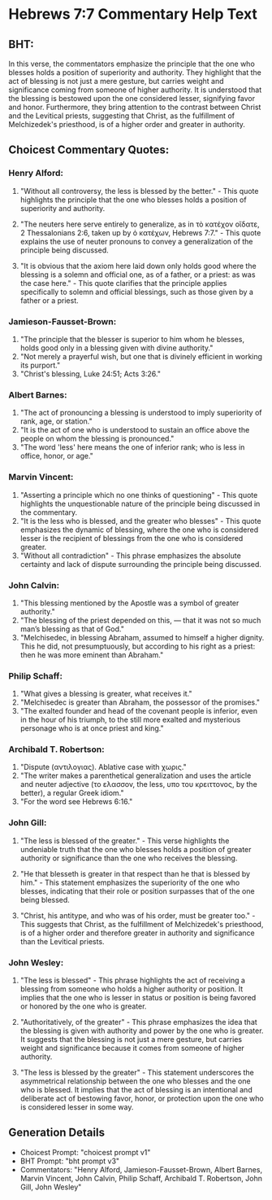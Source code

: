 # Hebrews 7:7 Commentary Help Text

## BHT:
In this verse, the commentators emphasize the principle that the one who blesses holds a position of superiority and authority. They highlight that the act of blessing is not just a mere gesture, but carries weight and significance coming from someone of higher authority. It is understood that the blessing is bestowed upon the one considered lesser, signifying favor and honor. Furthermore, they bring attention to the contrast between Christ and the Levitical priests, suggesting that Christ, as the fulfillment of Melchizedek's priesthood, is of a higher order and greater in authority.

## Choicest Commentary Quotes:
### Henry Alford:
1. "Without all controversy, the less is blessed by the better." - This quote highlights the principle that the one who blesses holds a position of superiority and authority.

2. "The neuters here serve entirely to generalize, as in τὸ κατέχον οἴδατε, 2 Thessalonians 2:6, taken up by ὁ κατέχων, Hebrews 7:7." - This quote explains the use of neuter pronouns to convey a generalization of the principle being discussed.

3. "It is obvious that the axiom here laid down only holds good where the blessing is a solemn and official one, as of a father, or a priest: as was the case here." - This quote clarifies that the principle applies specifically to solemn and official blessings, such as those given by a father or a priest.

### Jamieson-Fausset-Brown:
1. "The principle that the blesser is superior to him whom he blesses, holds good only in a blessing given with divine authority."
2. "Not merely a prayerful wish, but one that is divinely efficient in working its purport."
3. "Christ's blessing, Luke 24:51; Acts 3:26."

### Albert Barnes:
1. "The act of pronouncing a blessing is understood to imply superiority of rank, age, or station."
2. "It is the act of one who is understood to sustain an office above the people on whom the blessing is pronounced."
3. "The word 'less' here means the one of inferior rank; who is less in office, honor, or age."

### Marvin Vincent:
1. "Asserting a principle which no one thinks of questioning" - This quote highlights the unquestionable nature of the principle being discussed in the commentary.
2. "It is the less who is blessed, and the greater who blesses" - This quote emphasizes the dynamic of blessing, where the one who is considered lesser is the recipient of blessings from the one who is considered greater.
3. "Without all contradiction" - This phrase emphasizes the absolute certainty and lack of dispute surrounding the principle being discussed.

### John Calvin:
1. "This blessing mentioned by the Apostle was a symbol of greater authority."
2. "The blessing of the priest depended on this, — that it was not so much man’s blessing as that of God."
3. "Melchisedec, in blessing Abraham, assumed to himself a higher dignity. This he did, not presumptuously, but according to his right as a priest: then he was more eminent than Abraham."

### Philip Schaff:
1. "What gives a blessing is greater, what receives it." 
2. "Melchisedec is greater than Abraham, the possessor of the promises."
3. "The exalted founder and head of the covenant people is inferior, even in the hour of his triumph, to the still more exalted and mysterious personage who is at once priest and king."

### Archibald T. Robertson:
1. "Dispute (αντιλογιας). Ablative case with χωρις." 
2. "The writer makes a parenthetical generalization and uses the article and neuter adjective (το ελασσον, the less, υπο του κρειττονος, by the better), a regular Greek idiom." 
3. "For the word see Hebrews 6:16."

### John Gill:
1. "The less is blessed of the greater." - This verse highlights the undeniable truth that the one who blesses holds a position of greater authority or significance than the one who receives the blessing. 

2. "He that blesseth is greater in that respect than he that is blessed by him." - This statement emphasizes the superiority of the one who blesses, indicating that their role or position surpasses that of the one being blessed.

3. "Christ, his antitype, and who was of his order, must be greater too." - This suggests that Christ, as the fulfillment of Melchizedek's priesthood, is of a higher order and therefore greater in authority and significance than the Levitical priests.

### John Wesley:
1. "The less is blessed" - This phrase highlights the act of receiving a blessing from someone who holds a higher authority or position. It implies that the one who is lesser in status or position is being favored or honored by the one who is greater.

2. "Authoritatively, of the greater" - This phrase emphasizes the idea that the blessing is given with authority and power by the one who is greater. It suggests that the blessing is not just a mere gesture, but carries weight and significance because it comes from someone of higher authority.

3. "The less is blessed by the greater" - This statement underscores the asymmetrical relationship between the one who blesses and the one who is blessed. It implies that the act of blessing is an intentional and deliberate act of bestowing favor, honor, or protection upon the one who is considered lesser in some way.


## Generation Details
- Choicest Prompt: "choicest prompt v1"
- BHT Prompt: "bht prompt v3"
- Commentators: "Henry Alford, Jamieson-Fausset-Brown, Albert Barnes, Marvin Vincent, John Calvin, Philip Schaff, Archibald T. Robertson, John Gill, John Wesley"
